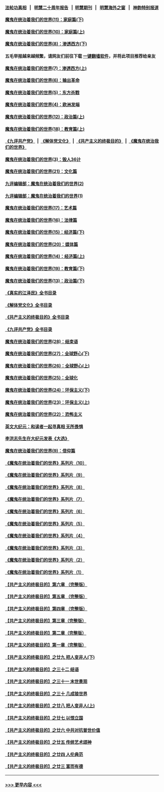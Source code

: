 #### [法轮功真相](https://github.com/gfw-breaker/truth/blob/master/README.md?t=0) &nbsp;&nbsp;|&nbsp;&nbsp; [明慧二十周年报告](https://github.com/gfw-breaker/mh-reports/blob/master/README.md?t=0) &nbsp;&nbsp;|&nbsp;&nbsp;[明慧期刊](https://github.com/gfw-breaker/mh-qikan) &nbsp;&nbsp;|&nbsp;&nbsp; [明慧海外之窗](https://github.com/gfw-breaker/mh-news/blob/master/README.md?t=0) &nbsp;&nbsp;|&nbsp;&nbsp; [神韵特别报道](https://github.com/gfw-breaker/mh-news/blob/master/shenyun.md?t=0)
#### [魔鬼在统治着我们的世界(11)：家庭篇(下)](../pages/nsc422/n10440961.md?t=12150550) 
#### [魔鬼在统治着我们的世界(10)：家庭篇(上)](../pages/nsc422/n10435448.md?t=12150550) 
#### [魔鬼在统治着我们的世界(8)：渗透西方(下)](../pages/nsc422/n10429603.md?t=12150550) 
#### 五毛举报越来越频繁，请网友们前往下载 [一键翻墙软件](https://github.com/gfw-breaker/ssr-accounts)，并将此项目推荐给亲友
#### [魔鬼在统治着我们的世界(7)：渗透西方(上)](../pages/nsc422/n10426013.md?t=12150550) 
#### [魔鬼在统治着我们的世界(6)：输出革命](../pages/nsc422/n10421536.md?t=12150550) 
#### [魔鬼在统治着我们的世界(5)：东方杀戮](../pages/nsc422/n10417707.md?t=12150550) 
#### [魔鬼在统治着我们的世界(4)：欧洲发端](../pages/nsc422/n10414890.md?t=12150550) 
#### [魔鬼在统治着我们的世界(12)：政治篇(上)](../pages/nsc422/n10444576.md?t=12150550) 
#### [魔鬼在统治着我们的世界(18)：教育篇(上)](../pages/nsc422/n10526970.md?t=12150550) 
#### [《九评共产党》](https://github.com/begood0513/9ping.md/blob/master/README.md) &nbsp;|&nbsp; [《解体党文化》](../../../../jtdwh.md/blob/master/README.md)  &nbsp;|&nbsp; [《共产主义的终极目的》](../../../../gczydzjmd.md/blob/master/README.md) &nbsp;|&nbsp; [《魔鬼在统治我们的世界》](../../../../mgztzwmdsj.md/blob/master/README.md) 
#### [魔鬼在统治着我们的世界(3)：毁人36计](../pages/nsc422/n10411583.md?t=12150550) 
#### [魔鬼在统治着我们的世界(21)：文化篇](../pages/nsc422/n10597706.md?t=12150550) 
#### [九评编辑部：魔鬼在统治着我们的世界(2)](../pages/nsc422/n10410036.md?t=12150550) 
#### [九评编辑部：魔鬼在统治着我们的世界(1)](../pages/nsc422/n10406825.md?t=12150550) 
#### [魔鬼在统治着我们的世界(17)：艺术篇](../pages/nsc422/n10499093.md?t=12150550) 
#### [魔鬼在统治着我们的世界(16)：法律篇](../pages/nsc422/n10485969.md?t=12150550) 
#### [魔鬼在统治着我们的世界(15)：经济篇(下)](../pages/nsc422/n10469975.md?t=12150550) 
#### [魔鬼在统治着我们的世界(20)：媒体篇](../pages/nsc422/n10586579.md?t=12150550) 
#### [魔鬼在统治着我们的世界(14)：经济篇(上)](../pages/nsc422/n10457370.md?t=12150550) 
#### [魔鬼在统治着我们的世界(19)：教育篇(下)](../pages/nsc422/n10564808.md?t=12150550) 
#### [魔鬼在统治着我们的世界(13)：政治篇(下)](../pages/nsc422/n10448270.md?t=12150550) 
#### [《真实的江泽民》全书目录](../pages/nsc422/n13721399.md?t=12150550) 
#### [《解体党文化》全书目录](../pages/nsc422/n13721157.md?t=12150550) 
#### [《共产主义的终极目的》全书目录](../pages/nsc422/n13721048.md?t=12150550) 
#### [《九评共产党》全书目录](../pages/nsc422/n13708085.md?t=12150550) 
#### [魔鬼在统治着我们的世界(28)：结束语](../pages/nsc422/n10936246.md?t=12150550) 
#### [魔鬼在统治着我们的世界(27)：全球野心(下)](../pages/nsc422/n10928319.md?t=12150550) 
#### [魔鬼在统治着我们的世界(26)：全球野心(上)](../pages/nsc422/n10900318.md?t=12150550) 
#### [魔鬼在统治着我们的世界(25)：全球化](../pages/nsc422/n10788205.md?t=12150550) 
#### [魔鬼在统治着我们的世界(24)：环保主义(下)](../pages/nsc422/n10695307.md?t=12150550) 
#### [魔鬼在统治着我们的世界(23)：环保主义(上)](../pages/nsc422/n10688613.md?t=12150550) 
#### [魔鬼在统治着我们的世界(22)：恐怖主义](../pages/nsc422/n10614727.md?t=12150550) 
#### [英文大纪元：和读者一起寻真相 无所畏惧](../pages/nsc422/n12542027.md?t=12150550) 
#### [李洪志先生在大纪元发表《大选》](../pages/nsc422/n12534746.md?t=12150550) 
#### [魔鬼在统治着我们的世界(9)：信仰篇](../pages/nsc422/n10432159.md?t=12150550) 
#### [《魔鬼在统治着我们的世界》系列片（10）](../pages/nsc422/n12292670.md?t=12150550) 
#### [《魔鬼在统治着我们的世界》系列片（9）](../pages/nsc422/n12290859.md?t=12150550) 
#### [《魔鬼在统治着我们的世界》系列片（8）](../pages/nsc422/n12287445.md?t=12150550) 
#### [《魔鬼在统治着我们的世界》系列片（7）](../pages/nsc422/n12283425.md?t=12150550) 
#### [《魔鬼在统治着我们的世界》系列片（6）](../pages/nsc422/n12282314.md?t=12150550) 
#### [《魔鬼在统治着我们的世界》系列片（5）](../pages/nsc422/n12281419.md?t=12150550) 
#### [《魔鬼在统治着我们的世界》系列片（4）](../pages/nsc422/n12274024.md?t=12150550) 
#### [《魔鬼在统治着我们的世界》系列片（3）](../pages/nsc422/n12271322.md?t=12150550) 
#### [《魔鬼在统治着我们的世界》系列片（2）](../pages/nsc422/n12269049.md?t=12150550) 
#### [《魔鬼在统治着我们的世界》系列片（1）](../pages/nsc422/n12267575.md?t=12150550) 
#### [【共产主义的终极目的】第六章 （完整版）](../pages/nsc422/n11428913.md?t=12150550) 
#### [【共产主义的终极目的】第五章 （完整版）](../pages/nsc422/n11428912.md?t=12150550) 
#### [【共产主义的终极目的】第四章 （完整版）](../pages/nsc422/n11428907.md?t=12150550) 
#### [【共产主义的终极目的】第三章（完整版）](../pages/nsc422/n11428848.md?t=12150550) 
#### [【共产主义的终极目的】第二章（完整版）](../pages/nsc422/n11428831.md?t=12150550) 
#### [【共产主义的终极目的】第一章（完整版）](../pages/nsc422/n11417651.md?t=12150550) 
#### [【共产主义的终极目的】之廿九 把人变非人(下)](../pages/nsc422/n11344140.md?t=12150550) 
#### [【共产主义的终极目的】之三十二 结语](../pages/nsc422/n11360535.md?t=12150550) 
#### [【共产主义的终极目的】之三十一 末世景观](../pages/nsc422/n11351129.md?t=12150550) 
#### [【共产主义的终极目的】之三十 几成狼世界](../pages/nsc422/n11348280.md?t=12150550) 
#### [【共产主义的终极目的】之廿八 把人变非人(上)](../pages/nsc422/n11340492.md?t=12150550) 
#### [【共产主义的终极目的】之廿七 以恨立国](../pages/nsc422/n11336944.md?t=12150550) 
#### [【共产主义的终极目的】之廿六 中共对抗普世价值](../pages/nsc422/n11324785.md?t=12150550) 
#### [【共产主义的终极目的】之廿五 传统艺术颂神](../pages/nsc422/n11296396.md?t=12150550) 
#### [【共产主义的终极目的】之廿四 人伦典范](../pages/nsc422/n11296397.md?t=12150550) 
#### [【共产主义的终极目的】之廿三 富而有德](../pages/nsc422/n11283598.md?t=12150550) 

----
#### [ >>> 更早内容 <<< ](../indexes/nsc422-earlier.md)

